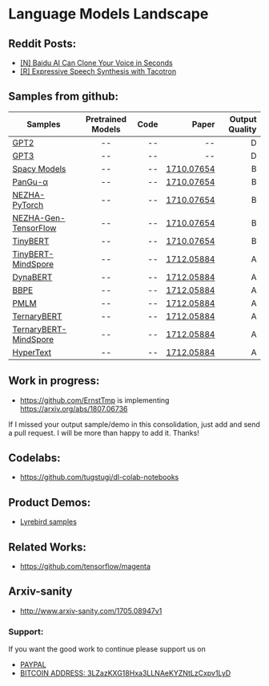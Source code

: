 # Language Models Landscape

## Reddit Posts:

- [[N] Baidu AI Can Clone Your Voice in Seconds](https://www.reddit.com/r/MachineLearning/comments/7zb2jm/n_baidu_ai_can_clone_your_voice_in_seconds/)
- [[R] Expressive Speech Synthesis with Tacotron
](https://www.reddit.com/r/MachineLearning/comments/87klvo/r_expressive_speech_synthesis_with_tacotron/)

## Samples from github:

| Samples       | Pretrained Models           | Code  | Paper  | Output Quality
| ------------- |:---------------------------:| -----:| ------:|------:|
| [GPT2](https://github.com/openai/gpt-2)|--|--|--| D |
| [GPT3](https://github.com/openai/gpt-3)|--|--|--| D |
| [Spacy Models](https://github.com/explosion/spacy-models)|--|--|[1710.07654](https://arxiv.org/pdf/1710.07654.pdf)| B |
| [PanGu-α](https://github.com/huawei-noah/Pretrained-Language-Model/tree/master/PanGu-α)|--|--|[1710.07654](https://arxiv.org/pdf/1710.07654.pdf)| B | [NEZHA-TensorFlow](https://github.com/huawei-noah/Pretrained-Language-Model/tree/master/NEZHA-TensorFlow)|--|--|[1710.07654](https://arxiv.org/pdf/1710.07654.pdf)| B |
| [NEZHA-PyTorch](https://github.com/huawei-noah/Pretrained-Language-Model/tree/master/NEZHA-PyTorch)|--|--|[1710.07654](https://arxiv.org/pdf/1710.07654.pdf)| B |
| [NEZHA-Gen-TensorFlow](https://github.com/huawei-noah/Pretrained-Language-Model/tree/master/NEZHA-Gen-TensorFlow)|--|--|[1710.07654](https://arxiv.org/pdf/1710.07654.pdf)| B |
| [TinyBERT](https://github.com/huawei-noah/Pretrained-Language-Model/tree/master/TinyBERT)|--|--|[1710.07654](https://arxiv.org/pdf/1710.07654.pdf)| B |
| [TinyBERT-MindSpore](https://github.com/huawei-noah/Pretrained-Language-Model/tree/master/TinyBERT-MindSpore) | -- | -- | [1712.05884](https://arxiv.org/abs/1712.05884) | A |
| [DynaBERT](https://github.com/huawei-noah/Pretrained-Language-Model/tree/master/DynaBERT) | -- | -- | [1712.05884](https://arxiv.org/abs/1712.05884) | A |
| [BBPE](https://github.com/huawei-noah/Pretrained-Language-Model/tree/master/BBPE) | -- | -- | [1712.05884](https://arxiv.org/abs/1712.05884) | A |
| [PMLM](https://github.com/huawei-noah/Pretrained-Language-Model/tree/master/PMLM) | -- | -- | [1712.05884](https://arxiv.org/abs/1712.05884) | A |
| [TernaryBERT](https://github.com/huawei-noah/Pretrained-Language-Model/tree/master/TernaryBERT) | -- | -- | [1712.05884](https://arxiv.org/abs/1712.05884) | A |
| [TernaryBERT-MindSpore](https://github.com/huawei-noah/Pretrained-Language-Model/tree/master/TernaryBERT-MindSpore) | -- | -- | [1712.05884](https://arxiv.org/abs/1712.05884) | A |
| [HyperText](https://github.com/huawei-noah/Pretrained-Language-Model/tree/master/HyperText) | -- | -- | [1712.05884](https://arxiv.org/abs/1712.05884) | A |


## Work in progress:
 - https://github.com/ErnstTmp is implementing https://arxiv.org/abs/1807.06736

If I missed your output sample/demo in this consolidation, just add and send a pull request. I will be more than happy to add it. Thanks!

## Codelabs:
- https://github.com/tugstugi/dl-colab-notebooks

## Product Demos:

- [Lyrebird samples](https://lyrebird.ai/g/vWI8bJTl)

## Related Works:

- https://github.com/tensorflow/magenta

## Arxiv-sanity

- http://www.arxiv-sanity.com/1705.08947v1


### Support:

If you want the good work to continue please support us on

* [PAYPAL](https://www.paypal.me/ishandutta2007)
* [BITCOIN ADDRESS: 3LZazKXG18Hxa3LLNAeKYZNtLzCxpv1LyD](https://www.coinbase.com/join/5a8e4a045b02c403bc3a9c0c)
